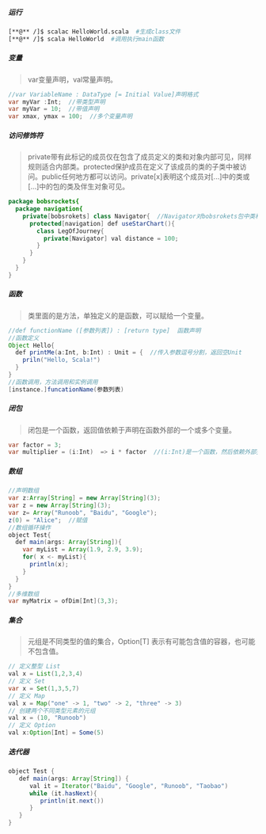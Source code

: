 ##### 运行

```bash
[**@** /]$ scalac HelloWorld.scala  #生成class文件
[**@** /]$ scala HelloWorld  #调用执行main函数
```

##### 变量

> var变量声明，val常量声明。

```java
//var VariableName : DataType [= Initial Value]声明格式
var myVar :Int;  //带类型声明
var myVar = 10;  //带值声明
var xmax, ymax = 100;  //多个变量声明
```

##### 访问修饰符

> private带有此标记的成员仅在包含了成员定义的类和对象内部可见，同样规则适合内部类。protected保护成员在定义了该成员的类的子类中被访问。public任何地方都可以访问。private[x]表明这个成员对[...]中的类或[...]中的包的类及伴生对象可见。

```java
package bobsrockets{
  package navigation{
    private[bobsrokets] class Navigator{  //Navigator对bobsrokets包中类和对象可见
      protected[navigation] def useStarChart(){
        class LegOfJourney{
          private[Navigator] val distance = 100;
        }
      }
    }
  }
}
```

##### 函数

> 类里面的是方法，单独定义的是函数，可以赋给一个变量。

```java
//def functionName ([参数列表]) : [return type]  函数声明
//函数定义
Object Hello{
  def printMe(a:Int, b:Int) : Unit = {  //传入参数逗号分割，返回空Unit
    priln("Hello, Scala!")
  }
}
//函数调用，方法调用和实例调用
[instance.]funcationName(参数列表)
```

##### 闭包

> 闭包是一个函数，返回值依赖于声明在函数外部的一个或多个变量。

```java
var factor = 3;
var multiplier = (i:Int)  => i * factor  //(i:Int)是一个函数，然后依赖外部变量factor
```

##### 数组

```java
//声明数组
var z:Array[String] = new Array[String](3);
var z = new Array[String](3);
var z= Array("Runoob", "Baidu", "Google");
z(0) = "Alice";  //赋值
//数组循环操作
object Test{
  def main(args: Array[String]){
    var myList = Array(1.9, 2.9, 3.9);
    for( x <- myList){
      println(x);
    }
  }
}
//多维数组
var myMatrix = ofDim[Int](3,3);
```

##### 集合

> 元组是不同类型的值的集合，Option[T] 表示有可能包含值的容器，也可能不包含值。

```java
// 定义整型 List
val x = List(1,2,3,4)
// 定义 Set
var x = Set(1,3,5,7)
// 定义 Map
val x = Map("one" -> 1, "two" -> 2, "three" -> 3)
// 创建两个不同类型元素的元组
val x = (10, "Runoob")
// 定义 Option
val x:Option[Int] = Some(5)
```

##### 迭代器

```java
object Test {
   def main(args: Array[String]) {
      val it = Iterator("Baidu", "Google", "Runoob", "Taobao")
      while (it.hasNext){
         println(it.next())
      }
   }
}
```

